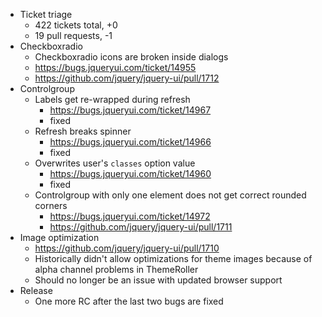 * Ticket triage	
	* 422 tickets total, +0
	* 19 pull requests, -1
* Checkboxradio	
	* Checkboxradio icons are broken inside dialogs
	* https://bugs.jqueryui.com/ticket/14955
	* https://github.com/jquery/jquery-ui/pull/1712
* Controlgroup	
	* Labels get re-wrapped during refresh
	  * https://bugs.jqueryui.com/ticket/14967
	  * fixed
	* Refresh breaks spinner
	  * https://bugs.jqueryui.com/ticket/14966
	  * fixed
	* Overwrites user's `classes` option value
	  * https://bugs.jqueryui.com/ticket/14960
	  * fixed
	* Controlgroup with only one element does not get correct rounded corners
	  * https://bugs.jqueryui.com/ticket/14972
	  * https://github.com/jquery/jquery-ui/pull/1711
* Image optimization	
	* https://github.com/jquery/jquery-ui/pull/1710
	* Historically didn't allow optimizations for theme images because of alpha channel problems in ThemeRoller
	* Should no longer be an issue with updated browser support
* Release	
	* One more RC after the last two bugs are fixed
